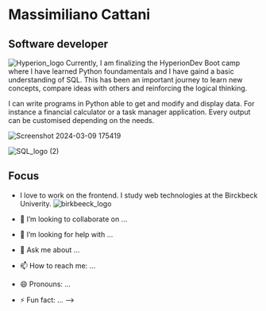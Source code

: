 # Massimiliano Cattani
## Software developer 
![Hyperion_logo](https://github.com/MassimilianoCattani/MassimilianoCattani/assets/52679658/a5b05428-4804-4060-9437-866f5e8adcc3) Currently, I am finalizing the HyperionDev Boot camp where I have learned Python foundamentals and I have gaind a basic understanding of SQL. This has been an important journey to learn new concepts, compare ideas with others and reinforcing the logical thinking. 

I can write programs in Python able to get and modify and display data. For instance a financial calculator or a task manager application. Every output can be customised depending on the needs.

![Screenshot 2024-03-09 175419](https://github.com/MassimilianoCattani/MassimilianoCattani/assets/52679658/ab216ac9-b4d6-4d5b-b384-964d8151e85e)


![SQL_logo (2)](https://github.com/MassimilianoCattani/MassimilianoCattani/assets/52679658/8e88ea36-dd02-4cc6-90a3-b4f7ed32d381)





 ## Focus
  - I love to work on the frontend. I study web technologies at the Birckbeck Univerity. 
  ![birkbeeck_logo](https://github.com/MassimilianoCattani/MassimilianoCattani/assets/52679658/71dc46ca-e36f-4700-ba70-0d44cc8b0e4e)







- 👯 I’m looking to collaborate on ...
- 🤔 I’m looking for help with ...
- 💬 Ask me about ...
- 📫 How to reach me: ...
- 😄 Pronouns: ...
- ⚡ Fun fact: ...
-->
